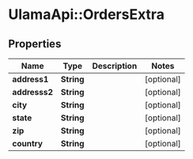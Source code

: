 # UlamaApi::OrdersExtra

## Properties
Name | Type | Description | Notes
------------ | ------------- | ------------- | -------------
**address1** | **String** |  | [optional] 
**addresss2** | **String** |  | [optional] 
**city** | **String** |  | [optional] 
**state** | **String** |  | [optional] 
**zip** | **String** |  | [optional] 
**country** | **String** |  | [optional] 

